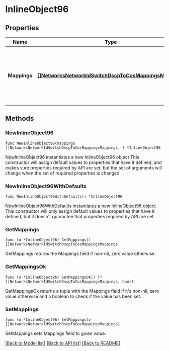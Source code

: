 # InlineObject96

## Properties

Name | Type | Description | Notes
------------ | ------------- | ------------- | -------------
**Mappings** | [**[]NetworksNetworkIdSwitchDscpToCosMappingsMappings**](NetworksNetworkIdSwitchDscpToCosMappingsMappings.md) | An array of DSCP to CoS mappings. An empty array will reset the mappings to default. | 

## Methods

### NewInlineObject96

`func NewInlineObject96(mappings []NetworksNetworkIdSwitchDscpToCosMappingsMappings, ) *InlineObject96`

NewInlineObject96 instantiates a new InlineObject96 object
This constructor will assign default values to properties that have it defined,
and makes sure properties required by API are set, but the set of arguments
will change when the set of required properties is changed

### NewInlineObject96WithDefaults

`func NewInlineObject96WithDefaults() *InlineObject96`

NewInlineObject96WithDefaults instantiates a new InlineObject96 object
This constructor will only assign default values to properties that have it defined,
but it doesn't guarantee that properties required by API are set

### GetMappings

`func (o *InlineObject96) GetMappings() []NetworksNetworkIdSwitchDscpToCosMappingsMappings`

GetMappings returns the Mappings field if non-nil, zero value otherwise.

### GetMappingsOk

`func (o *InlineObject96) GetMappingsOk() (*[]NetworksNetworkIdSwitchDscpToCosMappingsMappings, bool)`

GetMappingsOk returns a tuple with the Mappings field if it's non-nil, zero value otherwise
and a boolean to check if the value has been set.

### SetMappings

`func (o *InlineObject96) SetMappings(v []NetworksNetworkIdSwitchDscpToCosMappingsMappings)`

SetMappings sets Mappings field to given value.



[[Back to Model list]](../README.md#documentation-for-models) [[Back to API list]](../README.md#documentation-for-api-endpoints) [[Back to README]](../README.md)


